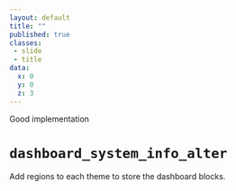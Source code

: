 ```yaml
---
layout: default
title: ""
published: true
classes:
 - slide
 - title
data:
  x: 0
  y: 0
  z: 3
---
```


<div class="section-label">Good implementation</div>
<h1><code>dashboard_system_info_alter</code></h1>

Add regions to each theme to store the dashboard blocks.